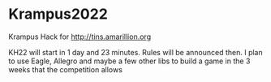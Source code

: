 # Krampus2022
Krampus Hack for http://tins.amarillion.org

KH22 will start in 1 day and 23 minutes. Rules will be announced then. I plan to use Eagle, Allegro and maybe a few other libs to build a game in the 3 weeks that the competition allows
